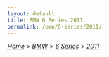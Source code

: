 ```yaml
---
layout: default
title: BMW 6 Series 2011
permalink: /bmw/6-series/2011/
---
```

[*Home*](/) > [*BMW*](/bmw/) > [*6 Series*](/bmw/6-series/) > [*2011*](/bmw/6-series/2011/)
